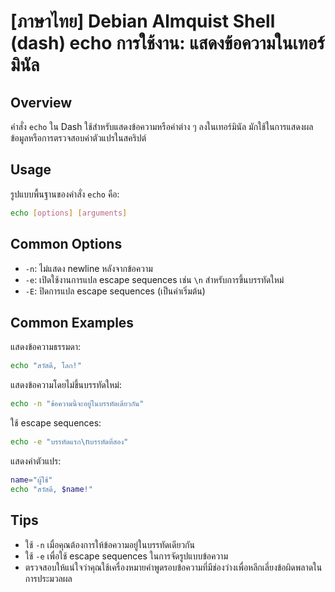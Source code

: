 # [ภาษาไทย] Debian Almquist Shell (dash) echo การใช้งาน: แสดงข้อความในเทอร์มินัล

## Overview
คำสั่ง `echo` ใน Dash ใช้สำหรับแสดงข้อความหรือค่าต่าง ๆ ลงในเทอร์มินัล มักใช้ในการแสดงผลข้อมูลหรือการตรวจสอบค่าตัวแปรในสคริปต์

## Usage
รูปแบบพื้นฐานของคำสั่ง `echo` คือ:

```sh
echo [options] [arguments]
```

## Common Options
- `-n`: ไม่แสดง newline หลังจากข้อความ
- `-e`: เปิดใช้งานการแปล escape sequences เช่น `\n` สำหรับการขึ้นบรรทัดใหม่
- `-E`: ปิดการแปล escape sequences (เป็นค่าเริ่มต้น)

## Common Examples
แสดงข้อความธรรมดา:
```sh
echo "สวัสดี, โลก!"
```

แสดงข้อความโดยไม่ขึ้นบรรทัดใหม่:
```sh
echo -n "ข้อความนี้จะอยู่ในบรรทัดเดียวกัน"
```

ใช้ escape sequences:
```sh
echo -e "บรรทัดแรก\nบรรทัดที่สอง"
```

แสดงค่าตัวแปร:
```sh
name="ผู้ใช้"
echo "สวัสดี, $name!"
```

## Tips
- ใช้ `-n` เมื่อคุณต้องการให้ข้อความอยู่ในบรรทัดเดียวกัน
- ใช้ `-e` เพื่อใช้ escape sequences ในการจัดรูปแบบข้อความ
- ตรวจสอบให้แน่ใจว่าคุณใช้เครื่องหมายคำพูดรอบข้อความที่มีช่องว่างเพื่อหลีกเลี่ยงข้อผิดพลาดในการประมวลผล